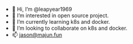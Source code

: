 - 👋 Hi, I’m @leapyear1969
- 👀 I’m interested in open source project.
- 🌱 I’m currently learning k8s and docker.
- 💞️ I’m looking to collaborate on k8s and docker.
- 📫 jason@majun.fun

<!---
leapyear1969/leapyear1969 is a ✨ special ✨ repository because its `README.md` (this file) appears on your GitHub profile.
You can click the Preview link to take a look at your changes.
--->
